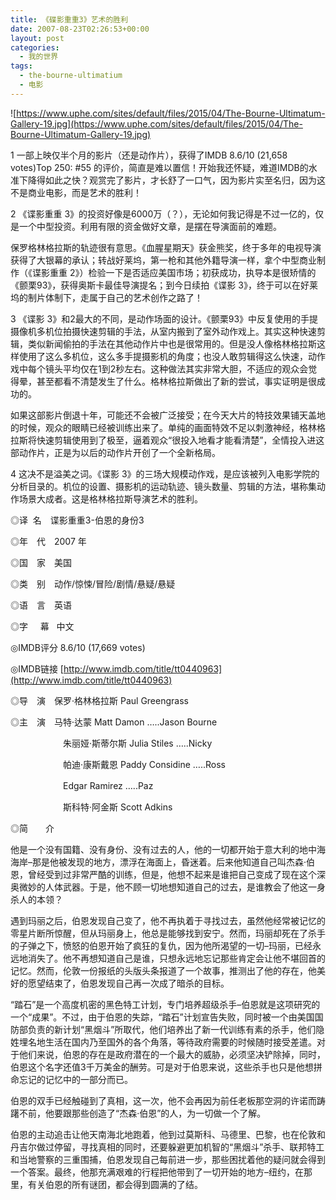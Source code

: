 ```yaml
---
title: 《碟影重重3》艺术的胜利
date: 2007-08-23T02:26:53+00:00
layout: post
categories:
  - 我的世界
tags:
  - the-bourne-ultimatium
  - 电影
---
```

![https://www.uphe.com/sites/default/files/2015/04/The-Bourne-Ultimatum-Gallery-19.jpg](https://www.uphe.com/sites/default/files/2015/04/The-Bourne-Ultimatum-Gallery-19.jpg)
<!--more-->
1 一部上映仅半个月的影片（还是动作片），获得了IMDB 8.6/10 (21,658 votes)Top 250: #55 的评价，简直是难以置信！开始我还怀疑，难道IMDB的水准下降得如此之快？观赏完了影片，才长舒了一口气，因为影片实至名归，因为这不是商业电影，而是艺术的胜利！

2 《谍影重重 3》的投资好像是6000万（？），无论如何我记得是不过一亿的，仅是一个中型投资。利用有限的资金做好文章，是摆在导演面前的难题。

保罗格林格拉斯的轨迹很有意思。《血腥星期天》获金熊奖，终于多年的电视导演获得了大银幕的承认；转战好莱坞，第一枪和其他外籍导演一样，拿个中型商业制作（《谍影重重 2》）检验一下是否适应美国市场；初获成功，执导本是很矫情的《颤栗93》，获得奥斯卡最佳导演提名；到今日续拍《谍影 3》，终于可以在好莱坞的制片体制下，走属于自己的艺术创作之路了！

3 《谍影 3》和2最大的不同，是动作场面的设计。《颤栗93》中反复使用的手提摄像机多机位拍摄快速剪辑的手法，从室内搬到了室外动作戏上。其实这种快速剪辑，类似新闻偷拍的手法在其他动作片中也是很常用的。但是没人像格林格拉斯这样使用了这么多机位，这么多手提摄影机的角度；也没人敢剪辑得这么快速，动作戏中每个镜头平均仅在1到2秒左右。这种做法其实非常大胆，不适应的观众会觉得晕，甚至都看不清楚发生了什么。格林格拉斯做出了新的尝试，事实证明是很成功的。

如果这部影片倒退十年，可能还不会被广泛接受；在今天大片的特技效果铺天盖地的时候，观众的眼睛已经被训练出来了。单纯的画面特效不足以刺激神经，格林格拉斯将快速剪辑使用到了极至，逼着观众“很投入地看才能看清楚”，全情投入进这部动作片，正是为以后的动作片开创了一个全新格局。

4 这决不是溢美之词。《谍影 3》的三场大规模动作戏，是应该被列入电影学院的分析目录的。机位的设置、摄影机的运动轨迹、镜头数量、剪辑的方法，堪称集动作场景大成者。这是格林格拉斯导演艺术的胜利。

◎译  名　谍影重重3-伯恩的身份3

◎年　代　2007 年

◎国　家　美国

◎类　别　动作/惊悚/冒险/剧情/悬疑/悬疑

◎语　言　英语

◎字     幕   中文

◎IMDB评分 8.6/10 (17,669 votes)

◎IMDB链接 [http://www.imdb.com/title/tt0440963](http://www.imdb.com/title/tt0440963)

◎导　演　保罗·格林格拉斯 Paul Greengrass

◎主　演　马特·达蒙 Matt Damon …..Jason Bourne

　　　　　　朱丽娅·斯蒂尔斯 Julia Stiles …..Nicky

　　　　　　帕迪·康斯戴恩 Paddy Considine …..Ross

　　　　　　Edgar Ramirez …..Paz

　　　　　　斯科特·阿金斯 Scott Adkins

◎简　　介　

他是一个没有国籍、没有身份、没有过去的人，他的一切都开始于意大利的地中海海岸–那是他被发现的地方，漂浮在海面上，昏迷着。后来他知道自己叫杰森·伯恩，曾经受到过非常严酷的训练，但是，他想不起来是谁把自己变成了现在这个深奥微妙的人体武器。于是，他不顾一切地想知道自己的过去，是谁教会了他这一身杀人的本领？

遇到玛丽之后，伯恩发现自己变了，他不再执着于寻找过去，虽然他经常被记忆的零星片断所惊醒，但从玛丽身上，他总是能够找到安宁。然而，玛丽却死在了杀手的子弹之下，愤怒的伯恩开始了疯狂的复仇，因为他所渴望的一切–玛丽，已经永远地消失了。他不再想知道自己是谁，只想永远地忘记那些肯定会让他不堪回首的记忆。然而，伦敦一份报纸的头版头条报道了一个故事，推测出了他的存在，他美好的愿望结束了，伯恩发现自己再一次成了暗杀的目标。

“踏石”是一个高度机密的黑色特工计划，专门培养超级杀手–伯恩就是这项研究的一个“成果”。不过，由于伯恩的失踪，“踏石”计划宣告失败，同时被一个由美国国防部负责的新计划“黑烟斗”所取代，他们培养出了新一代训练有素的杀手，他们隐姓埋名地生活在国内乃至国外的各个角落，等待政府需要的时候随时接受差遣。对于他们来说，伯恩的存在是政府潜在的一个最大的威胁，必须坚决铲除掉，同时，伯恩这个名字还值3千万美金的酬劳。可是对于伯恩来说，这些杀手也只是他想拼命忘记的记忆中的一部分而已。

伯恩的双手已经触碰到了真相，这一次，他不会再因为前任老板那空洞的许诺而踌躇不前，他要跟那些创造了“杰森·伯恩”的人，为一切做一个了解。

伯恩的主动追击让他天南海北地跑着，他到过莫斯科、马德里、巴黎，也在伦敦和丹吉尔做过停留，寻找真相的同时，还要躲避更加机智的“黑烟斗”杀手、联邦特工和当地警察的三重围捕，伯恩发现自己每前进一步，那些困扰着他的疑问就会得到一个答案。最终，他那充满艰难的行程把他带到了一切开始的地方–纽约，在那里，有关伯恩的所有谜团，都会得到圆满的了结。